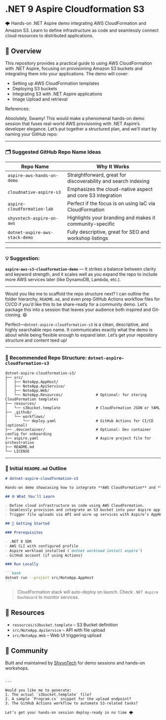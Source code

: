 # .NET 9 Aspire Cloudformation S3

🌩️ Hands-on .NET Aspire demo integrating AWS CloudFormation and Amazon S3. Learn to define infrastructure as code and seamlessly connect cloud resources to distributed applications.

## 🚀 Overview

This repository provides a practical guide to using AWS CloudFormation with .NET Aspire, focusing on provisioning Amazon S3 buckets and integrating them into your applications. The demo will cover:

- Setting up AWS CloudFormation templates
- Deploying S3 buckets
- Integrating S3 with .NET Aspire applications
- Image Upload and retrieval

References:

Absolutely, Swamy! This would make a phenomenal hands-on demo session that fuses real-world AWS provisioning with .NET Aspire’s developer elegance. Let’s put together a structured plan, and we’ll start by naming your GitHub repo:

---

### 🗂 Suggested GitHub Repo Name Ideas

| Repo Name                      | Why It Works                                                   |
| ------------------------------ | -------------------------------------------------------------- |
| `aspire-aws-hands-on-demo`     | Straightforward, great for discoverability and search indexing |
| `cloudnative-aspire-s3`        | Emphasizes the cloud-native aspect and core S3 integration     |
| `aspire-cloudformation-lab`    | Perfect if the focus is on using IaC via CloudFormation        |
| `shyvntech-aspire-on-aws`      | Highlights your branding and makes it community-specific       |
| `dotnet-aspire-aws-stack-demo` | Fully descriptive, great for SEO and workshop listings         |

---

### 💡 Suggestion:

**`aspire-aws-s3-cloudformation-demo`** — It strikes a balance between clarity and keyword strength, and it scales well as you expand the repo to include more AWS services later (like DynamoDB, Lambda, etc.).

---

Would you like me to scaffold the repo structure next? I can outline the folder hierarchy, `README.md`, and even prep GitHub Actions workflow files for CI/CD if you’d like this to be share-ready for a community demo. Let’s package this into a session that leaves your audience both inspired and Git-cloning. 😄

Perfect—`dotnet-aspire-cloudformation-s3` is a clean, descriptive, and highly searchable repo name. It communicates exactly what the demo is about while being flexible enough to expand later. Let’s get your repository structure and content teed up!

---

### 📁 Recommended Repo Structure: `dotnet-aspire-cloudformation-s3`

```plaintext
dotnet-aspire-cloudformation-s3/
├── src/
│   ├── NoteApp.AppHost/
│   ├── NoteApp.ApiService/
│   ├── NoteApp.Web/
│   └── NoteApp.Resources/               # Optional: for storing CloudFormation templates
├── resources/
│   └── s3bucket.template                # CloudFormation JSON or YAML
├── .github/
│   └── workflows/
│       └── deploy.yaml                  # GitHub Actions for CI/CD (optional)
├── .devcontainer/                       # Optional: Dev container config for onboarding
├── aspire.yaml                          # Aspire project file for orchestration
├── README.md
└── LICENSE
```

---

### 📝 Initial `README.md` Outline

````markdown
# dotnet-aspire-cloudformation-s3

Hands-on demo showcasing how to integrate **AWS CloudFormation** and **Amazon S3** in a `.NET Aspire` application.

## 🌐 What You'll Learn

- Define cloud infrastructure as code using AWS CloudFormation.
- Seamlessly provision and integrate an S3 bucket into your Aspire app.
- Trigger file uploads via API and wire up services with Aspire’s AppHost.

## 🚀 Getting Started

### Prerequisites

- .NET 8 SDK
- AWS CLI with configured profile
- Aspire workload installed (`dotnet workload install aspire`)
- GitHub account (if using Actions)

### Run Locally

```bash
dotnet run --project src/NoteApp.AppHost
```
````

> CloudFormation stack will auto-deploy on launch. Check `.NET Aspire Dashboard` to monitor services.

## 📁 Resources

- `resources/s3bucket.template` – S3 Bucket definition
- `src/NoteApp.ApiService` – API with file upload
- `src/NoteApp.Web` – Web UI triggering upload

## 🤝 Community

Built and maintained by [ShyvnTech](https://github.com/Swamy) for demo sessions and hands-on workshops.

```

---

Would you like me to generate:
1. The actual `s3bucket.template` file?
2. A sample `Program.cs` snippet for the upload endpoint?
3. The GitHub Actions workflow to automate S3-related tasks?

Let’s get your hands-on session deploy-ready in no time 🌩️
```
